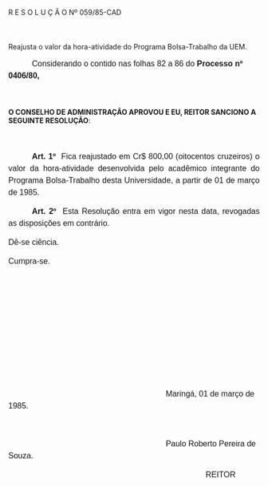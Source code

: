 <body lang=PT-BR style='tab-interval:35.4pt'>

<div class=Section1>

<p class=MsoTitle>R E S O L U Ç Ã O Nº 059/85-CAD</p>

<p class=MsoNormal style='margin-top:0cm;margin-right:0cm;margin-bottom:10.8pt;
margin-left:212.4pt;line-height:18.0pt'><span style='font-size:12.0pt;
mso-bidi-font-size:10.0pt;font-family:Arial'><![if !supportEmptyParas]>&nbsp;<![endif]><o:p></o:p></span></p>

<p class=MsoBodyTextIndent2>Reajusta o valor da hora-atividade do Programa
Bolsa-Trabalho da UEM.</p>

<p class=MsoNormal style='text-indent:35.4pt;line-height:18.0pt'><span
style='font-size:12.0pt;mso-bidi-font-size:10.0pt;font-family:Arial'>Considerando
o contido nas folhas 82 a 86 do <b>Processo nº 0406/80,</b><o:p></o:p></span></p>

<p class=MsoNormal style='line-height:18.0pt'><span style='font-size:12.0pt;
mso-bidi-font-size:10.0pt;font-family:Arial'><![if !supportEmptyParas]>&nbsp;<![endif]><o:p></o:p></span></p>

<p class=MsoBodyTextIndent><b>O CONSELHO DE ADMINISTRAÇÃO APROVOU E EU, REITOR
SANCIONO A SEGUINTE RESOLUÇÃO</b>:</p>

<p class=MsoNormal style='line-height:18.0pt'><span style='font-size:12.0pt;
mso-bidi-font-size:10.0pt;font-family:Arial'><![if !supportEmptyParas]>&nbsp;<![endif]><o:p></o:p></span></p>

<p class=MsoNormal style='text-align:justify;text-indent:35.4pt;line-height:
18.0pt'><b><span style='font-size:12.0pt;mso-bidi-font-size:10.0pt;font-family:
Arial'>Art. 1º</span></b><span style='font-size:12.0pt;mso-bidi-font-size:10.0pt;
font-family:Arial'><span style="mso-spacerun: yes">  </span>Fica reajustado em
Cr$ 800,00 (oitocentos cruzeiros) o valor da hora-atividade desenvolvida pelo
acadêmico integrante do Programa Bolsa-Trabalho desta Universidade, a partir de
01 de março de 1985.<o:p></o:p></span></p>

<p class=MsoNormal style='text-align:justify;text-indent:35.4pt;line-height:
18.0pt'><b><span style='font-size:12.0pt;mso-bidi-font-size:10.0pt;font-family:
Arial'>Art. 2º</span></b><span style='font-size:12.0pt;mso-bidi-font-size:10.0pt;
font-family:Arial'><span style="mso-spacerun: yes">  </span>Esta Resolução
entra em vigor nesta data, revogadas as disposições em contrário.<o:p></o:p></span></p>

<p class=MsoNormal style='line-height:18.0pt'><span style='font-size:12.0pt;
mso-bidi-font-size:10.0pt;font-family:Arial'>Dê-se ciência.<o:p></o:p></span></p>

<p class=MsoNormal style='line-height:18.0pt'><span style='font-size:12.0pt;
mso-bidi-font-size:10.0pt;font-family:Arial'>Cumpra-se.<o:p></o:p></span></p>

<p class=MsoNormal style='line-height:18.0pt'><span style='font-size:12.0pt;
mso-bidi-font-size:10.0pt;font-family:Arial'><span style='mso-tab-count:5'>                                                           </span><o:p></o:p></span></p>

<p class=MsoNormal style='line-height:18.0pt'><span style='font-size:12.0pt;
mso-bidi-font-size:10.0pt;font-family:Arial'><![if !supportEmptyParas]>&nbsp;<![endif]><o:p></o:p></span></p>

<p class=MsoNormal style='line-height:18.0pt'><span style='font-size:12.0pt;
mso-bidi-font-size:10.0pt;font-family:Arial'><![if !supportEmptyParas]>&nbsp;<![endif]><o:p></o:p></span></p>

<p class=MsoNormal style='line-height:18.0pt'><span style='font-size:12.0pt;
mso-bidi-font-size:10.0pt;font-family:Arial'><![if !supportEmptyParas]>&nbsp;<![endif]><o:p></o:p></span></p>

<p class=MsoNormal style='line-height:18.0pt'><span style='font-size:12.0pt;
mso-bidi-font-size:10.0pt;font-family:Arial'><![if !supportEmptyParas]>&nbsp;<![endif]><o:p></o:p></span></p>

<p class=MsoNormal style='line-height:18.0pt'><span style='font-size:12.0pt;
mso-bidi-font-size:10.0pt;font-family:Arial'><![if !supportEmptyParas]>&nbsp;<![endif]><o:p></o:p></span></p>

<p class=MsoNormal style='line-height:18.0pt'><span style='font-size:12.0pt;
mso-bidi-font-size:10.0pt;font-family:Arial'><span style='mso-tab-count:6'>                                                                       </span>Maringá,
01 de março de 1985.<o:p></o:p></span></p>

<p class=MsoNormal style='line-height:18.0pt'><span style='font-size:12.0pt;
mso-bidi-font-size:10.0pt;font-family:Arial'><![if !supportEmptyParas]>&nbsp;<![endif]><o:p></o:p></span></p>

<p class=MsoNormal style='line-height:18.0pt'><span style='font-size:12.0pt;
mso-bidi-font-size:10.0pt;font-family:Arial'><span style='mso-tab-count:6'>                                                                       </span>Paulo
Roberto Pereira de Souza.<o:p></o:p></span></p>

<p class=MsoNormal style='line-height:18.0pt'><span style='font-size:12.0pt;
mso-bidi-font-size:10.0pt;font-family:Arial'><span style='mso-tab-count:6'>                                                                       </span><span
style="mso-spacerun: yes">                  </span>REITOR<o:p></o:p></span></p>

</div>

</body>
